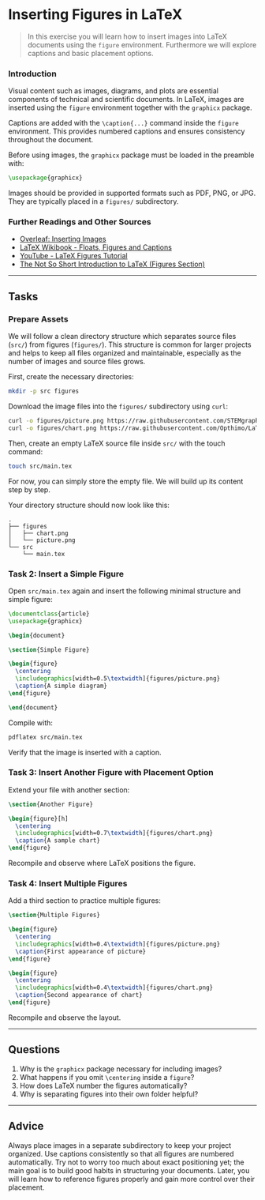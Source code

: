 <!---
{
  "id": "66726805-4497-4dce-a1ba-ccf930a721f8",
  "depends_on": ["AND",
    "00650b50-14de-471d-a347-246f47ffadde", 
    "05894bad-a8de-413a-86ce-166579682bbc"
    ],
  "author": "Stephan Bökelmann",
  "first_used": "2025-06-02",
  "keywords": ["LaTeX", "figures", "floats", "images", "vim"]
}
--->

# Inserting Figures in LaTeX

> In this exercise you will learn how to insert images into LaTeX documents using the `figure` environment. Furthermore we will explore captions and basic placement options.

### Introduction

Visual content such as images, diagrams, and plots are essential components of technical and scientific documents. In LaTeX, images are inserted using the `figure` environment together with the `graphicx` package.

Captions are added with the `\caption{...}` command inside the `figure` environment. This provides numbered captions and ensures consistency throughout the document.

Before using images, the `graphicx` package must be loaded in the preamble with:

```latex
\usepackage{graphicx}
```

Images should be provided in supported formats such as PDF, PNG, or JPG. They are typically placed in a `figures/` subdirectory.

### Further Readings and Other Sources

* [Overleaf: Inserting Images](https://www.overleaf.com/learn/latex/Inserting_Images)
* [LaTeX Wikibook - Floats, Figures and Captions](https://en.wikibooks.org/wiki/LaTeX/Floats,_Figures_and_Captions)
* [YouTube - LaTeX Figures Tutorial](https://www.youtube.com/watch?v=_pZbVoj-csI)
* [The Not So Short Introduction to LaTeX (Figures Section)](https://tobi.oetiker.ch/lshort/lshort.pdf)

---

## Tasks

### Prepare Assets

We will follow a clean directory structure which separates source files (`src/`) from figures (`figures/`). This structure is common for larger projects and helps to keep all files organized and maintainable, especially as the number of images and source files grows.

First, create the necessary directories:

```bash
mkdir -p src figures
```

Download the image files into the `figures/` subdirectory using `curl`:

```bash
curl -o figures/picture.png https://raw.githubusercontent.com/STEMgraph/66726805-4497-4dce-a1ba-ccf930a721f8/master/assets/picture.png
curl -o figures/chart.png https://raw.githubusercontent.com/Opthimo/LaTeX-Inserting-Figures/master/assets/chart.png
```

Then, create an empty LaTeX source file inside `src/` with the touch command:

```bash
touch src/main.tex
```

For now, you can simply store the empty file. We will build up its content step by step.

Your directory structure should now look like this:

```text
.
├── figures
│   ├── chart.png
│   └── picture.png
└── src
    └── main.tex
```

### Task 2: Insert a Simple Figure

Open `src/main.tex` again and insert the following minimal structure and simple figure:

```latex
\documentclass{article}
\usepackage{graphicx}

\begin{document}

\section{Simple Figure}

\begin{figure}
  \centering
  \includegraphics[width=0.5\textwidth]{figures/picture.png}
  \caption{A simple diagram}
\end{figure}

\end{document}
```

Compile with:

```bash
pdflatex src/main.tex
```

Verify that the image is inserted with a caption.

### Task 3: Insert Another Figure with Placement Option

Extend your file with another section:

```latex
\section{Another Figure}

\begin{figure}[h]
  \centering
  \includegraphics[width=0.7\textwidth]{figures/chart.png}
  \caption{A sample chart}
\end{figure}
```

Recompile and observe where LaTeX positions the figure.

### Task 4: Insert Multiple Figures

Add a third section to practice multiple figures:

```latex
\section{Multiple Figures}

\begin{figure}
  \centering
  \includegraphics[width=0.4\textwidth]{figures/picture.png}
  \caption{First appearance of picture}
\end{figure}

\begin{figure}
  \centering
  \includegraphics[width=0.4\textwidth]{figures/chart.png}
  \caption{Second appearance of chart}
\end{figure}
```

Recompile and observe the layout.

---

## Questions

1. Why is the `graphicx` package necessary for including images?
2. What happens if you omit `\centering` inside a `figure`?
3. How does LaTeX number the figures automatically?
4. Why is separating figures into their own folder helpful?

---

## Advice

Always place images in a separate subdirectory to keep your project organized. Use captions consistently so that all figures are numbered automatically. Try not to worry too much about exact positioning yet; the main goal is to build good habits in structuring your documents. Later, you will learn how to reference figures properly and gain more control over their placement.
